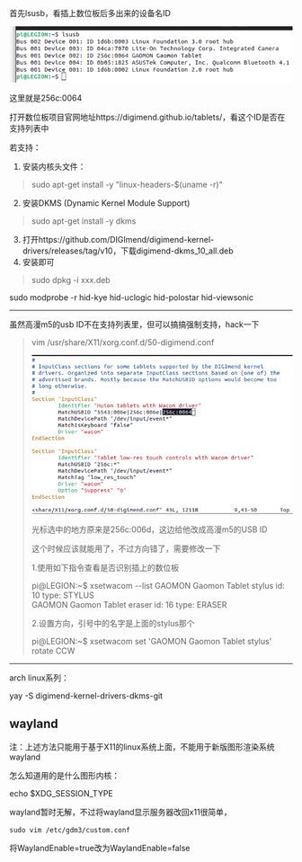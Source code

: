 首先lsusb，看插上数位板后多出来的设备名ID

<div align=left><img src="assets/image-20220514092434812.png" alt="image-20220514092434812" style="zoom:80%;" /></div>

这里就是256c:0064

打开数位板项目官网地址https://digimend.github.io/tablets/，看这个ID是否在支持列表中

若支持：

1. 安装内核头文件：

> sudo apt-get install -y "linux-headers-$(uname -r)"

2. 安装DKMS (Dynamic Kernel Module Support) 

> sudo apt-get install -y dkms

3. 打开https://github.com/DIGImend/digimend-kernel-drivers/releases/tag/v10，下载digimend-dkms_10_all.deb
3. 安装即可

> sudo dpkg -i xxx.deb

sudo modprobe -r hid-kye hid-uclogic hid-polostar hid-viewsonic

***

虽然高漫m5的usb ID不在支持列表里，但可以搞搞强制支持，hack一下

>  vim /usr/share/X11/xorg.conf.d/50-digimend.conf 
>
> <div align=left><img src="assets/image-20220514092922147.png" alt="image-20220514092922147" style="zoom: 67%;" /></div>
>
> 光标选中的地方原来是256c:006d，这边给他改成高漫m5的USB ID
>
> 这个时候应该就能用了，不过方向错了，需要修改一下
>
> 1.使用如下指令查看是否识别插上的数位板
>
> pi@LEGION:~$ xsetwacom --list
> GAOMON Gaomon Tablet stylus     	id: 10	type: STYLUS    
> GAOMON Gaomon Tablet eraser     	id: 16	type: ERASER  
>
> 2.设置方向，引号中的名字是上面的stylus那个
>
> pi@LEGION:~$ xsetwacom set 'GAOMON Gaomon Tablet stylus' rotate CCW



***

arch linux系列：

yay -S digimend-kernel-drivers-dkms-git



## wayland

注：上述方法只能用于基于X11的linux系统上面，不能用于新版图形渲染系统wayland

怎么知道用的是什么图形内核：

 echo $XDG_SESSION_TYPE

wayland暂时无解，不过将wayland显示服务器改回x11很简单，

```
sudo vim /etc/gdm3/custom.conf
```

将WaylandEnable=true改为WaylandEnable=false